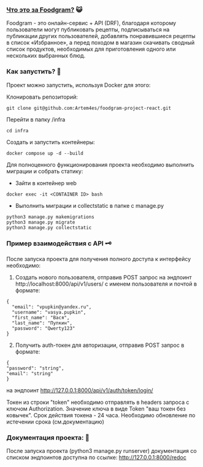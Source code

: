 ### [Что это за Foodgram?]() :smiley_cat:
Foodgram - это онлайн-сервис + API (DRF), благодаря которому пользователи могут публиковать рецепты, подписываться на публикации других пользователей, добавлять понравившиеся рецепты в список «Избранное», а перед походом в магазин скачивать сводный список продуктов, необходимых для приготовления одного или нескольких выбранных блюд.

### Как запустить? :space_invader:
Проект можно запустить, используя Docker для этого:

Клонировать репозиторий:

```
git clone git@github.com:Artem4es/foodgram-project-react.git
```
Перейти в папку /infra

```
cd infra
```

Cоздать и запустить контейнеры:

```
docker compose up -d --build
```

Для полноценного функционирования проекта необходимо выполнить миграции и собрать статику:
- Зайти в контейнер web

```
docker exec -it <CONTAINER ID> bash
```

- Выполнить миграции и сollectstatic в папке с manage.py

```
python3 manage.py makemigrations
python3 manage.py migrate
python3 manage.py collectstatic
```


### Пример взаимодействия с API :old_key:
После запуска проекта для получения полного доступа к интерфейсу необходимо: 

1. Создать нового пользователя, отправив POST запрос на эндпоинт http://localhost:8000/api/v1/users/
с именем пользователя и почтой в формате:

```
{
  "email": "vpupkin@yandex.ru",
  "username": "vasya.pupkin",
  "first_name": "Вася",
  "last_name": "Пупкин",
  "password": "Qwerty123"
}
```

2. Получить auth-токен для авторизации, отправив POST запрос в формате: 
```
{
"password": "string",
"email": "string"
}
```
на эндпоинт http://127.0.0.1:8000/api/v1/auth/token/login/

Токен из строки "token" необходимо отправлять в headers запроса с ключом Authorization. Значение ключа в виде Token "ваш токен без ковычек".
Срок действия токена - 24 часа. Необходимо обновление по истечении срока (см.документацию)

### Документация проекта: :blue_book:
После запуска проекта (python3 manage.py runserver) документация со списком эндпоинтов доступна по ссылке:
http://127.0.0.1:8000/redoc

<!-- ![example workflow](https://github.com/artem4es/yamdb_final/actions/workflows/yamdb_workflow.yml/badge.svg) -->
